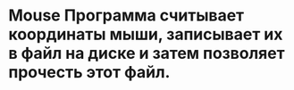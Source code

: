# Mouse Программа считывает координаты мыши, записывает их в файл на диске и затем позволяет прочесть этот файл.
